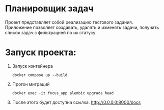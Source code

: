 # Планировщик задач
Проект представляет собой реализацию тестового задания. Приложение позволяет создавать, удалять и изменять задачи, получать список задач с фильтрацией по их статусу

# Запуск проекта:
1) Запуск контейнера
    ```commandline
    docker compose up --build
    ```
2) Прогон миграций
    ```commandline
    docker exec -it focus_app alembic upgrade head
    ```
3) После этого будет доступна ссылка: http://0.0.0.0:8000/docs